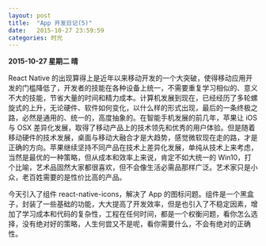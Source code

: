 ```yaml
---
layout: post
title:  "App 开发日记(5)"
date:   2015-10-27 23:59:59
categories: 时光
---
```


**2015-10-27 星期二 晴**

React Native 的出现算得上是近年以来移动开发的一个大突破，使得移动应用开发的门槛降低了，开发者的技能在各种设备上统一，不需要重复学习相似的、意义不大的技能，节省大量的时间和精力成本。计算机发展到现在，已经经历了多轮螺旋式的上升，无论硬件、软件如何变化，以什么样的形式出现，最后的一条终极之路，必然是通用的、统一的，高度抽象的。在智能手机发展的前几年，苹果让 iOS 与 OSX 差异化发展，取得了移动产品上的技术领先和优秀的用户体验。但是随着移动硬件的技术发展，桌面与移动大融合才是大趋势，感觉微软现在走的路，才是正确的方向。苹果继续坚持不同产品在技术上差异化发展，单纯从技术上来考虑，当然是最优的一种策略，但从成本和效率上来说，肯定不如大统一的 Win10，打个比喻，艺术品固然大家都很喜欢，但不会像生活必需品那样广泛。艺术家只是小众，老百姓需要的是性价比高的产品。

今天引入了组件 react-native-icons，解决了 App 的图标问题。组件是一个黑盒子，封装了一些基础的功能，大大提高了开发效率，但是也引入了不稳定因素，增加了学习成本和代码的复杂性，工程在任何时间，都是一个权衡问题，看你怎么选择，没有绝对好的策略，人生何尝又不是呢，看你需要什么，不会有绝对的正确性。
